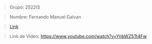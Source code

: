 > Grupo: 2522IS

> Nombre: Fernando Manuel Galvan

> <a href="https://pelicula-02.herokuapp.com/">Link</a>

> Link de Video: https://www.youtube.com/watch?v=YnbWZ5Tt4Fw
